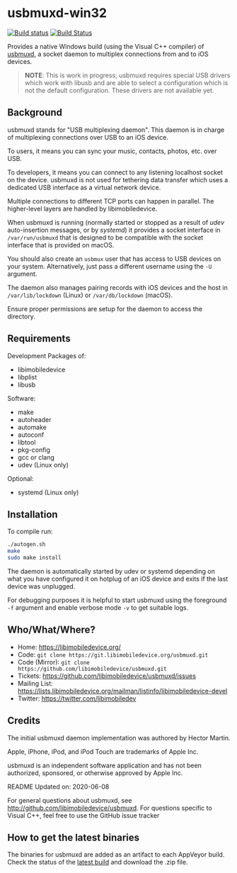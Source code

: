 # usbmuxd-win32

[![Build status](https://ci.appveyor.com/api/projects/status/dka6taye67ww57vf/branch/master-msvc?svg=true)](https://ci.appveyor.com/project/qmfrederik/usbmuxd/branch/master-msvc)
[![Build Status](https://travis-ci.org/libimobiledevice-win32/usbmuxd.svg?branch=master-msvc)](https://travis-ci.org/libimobiledevice-win32/usbmuxd)

Provides a native Windows build (using the Visual C++ compiler) of [usbmuxd](http://libimobiledevice.org),
a socket daemon to multiplex connections from and to iOS devices.

> **NOTE**: This is work in progress; usbmuxd requires special USB drivers which work with libusb and are able to select a configuration which is not the default configuration. These drivers are not available yet.

## Background

usbmuxd stands for "USB multiplexing daemon". This daemon is in charge of
multiplexing connections over USB to an iOS device.

To users, it means you can sync your music, contacts, photos, etc. over USB.

To developers, it means you can connect to any listening localhost socket on the
device. usbmuxd is not used for tethering data transfer which uses a dedicated
USB interface as a virtual network device.

Multiple connections to different TCP ports can happen in parallel.
The higher-level layers are handled by libimobiledevice.

When usbmuxd is running (normally started or stopped as a result of _udev_
auto-insertion messages, or by _systemd_) it provides a socket interface in
`/var/run/usbmuxd` that is designed to be compatible with the socket interface
that is provided on macOS.

You should also create an `usbmux` user that has access to USB devices on your
system. Alternatively, just pass a different username using the `-U` argument.

The daemon also manages pairing records with iOS devices and the host in
`/var/lib/lockdown` (Linux) or `/var/db/lockdown` (macOS).

Ensure proper permissions are setup for the daemon to access the directory.

## Requirements

Development Packages of:
* libimobiledevice
* libplist
* libusb

Software:
* make
* autoheader
* automake
* autoconf
* libtool
* pkg-config
* gcc or clang
* udev (Linux only)

Optional:
* systemd (Linux only)

## Installation

To compile run:
```bash
./autogen.sh
make
sudo make install
```

The daemon is automatically started by udev or systemd depending on what you
have configured it on hotplug of an iOS device and exits if the last device
was unplugged.

For debugging purposes it is helpful to start usbmuxd using the foreground `-f`
argument and enable verbose mode `-v` to get suitable logs.

## Who/What/Where?

* Home: https://libimobiledevice.org/
* Code: `git clone https://git.libimobiledevice.org/usbmuxd.git`
* Code (Mirror): `git clone https://github.com/libimobiledevice/usbmuxd.git`
* Tickets: https://github.com/libimobiledevice/usbmuxd/issues
* Mailing List: https://lists.libimobiledevice.org/mailman/listinfo/libimobiledevice-devel
* Twitter: https://twitter.com/libimobiledev

## Credits

The initial usbmuxd daemon implementation was authored by Hector Martin.

Apple, iPhone, iPod, and iPod Touch are trademarks of Apple Inc.

usbmuxd is an independent software application and has not been
authorized, sponsored, or otherwise approved by Apple Inc.

README Updated on: 2020-06-08

For general questions about usbmuxd, see http://github.com/libimobiledevice/usbmuxd.
For questions specific to Visual C++, feel free to use the GitHub issue tracker

## How to get the latest binaries

The binaries for usbmuxd are added as an artifact to each AppVeyor build. Check the status of the [latest build](https://ci.appveyor.com/project/qmfrederik/usbmuxd/branch/master-msvc) and download the .zip file.
